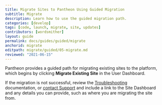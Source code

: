 ```yaml
---
title: Migrate Sites to Pantheon Using Guided Migration
subtitle: Migrate
description: Learn how to use the guided migration path.
categories: [develop]
tags: [code, launch, migrate, site, updates]
contributors: [wordsmither]
layout: guide
permalink: docs/guides/guided/migrate
anchorid: migrate
editpath: migrate/guided/05-migrate.md
reviewed: "2021-06-15"
---
```


Pantheon provides a guided path for migrating existing sites to the platform, which begins by clicking **Migrate Existing Site** in the User Dashboard.

<Partial file="migrate/migrate-all.md" />

If the migration is not successful, review the [Troubleshooting](/troubleshooting) documentation, or [contact Support](/guides/support/contact-support/) and include a link to the Site Dashboard and any details you can provide, such as where you are migrating the site from.
